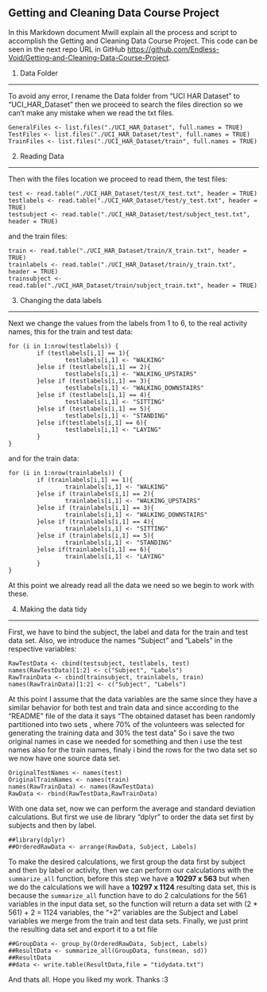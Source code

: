 Getting and Cleaning Data Course Project
----------------------------------------

In this Markdown document Mwill explain all the process and script to
accomplish the Getting and Cleaning Data Course Project. This code can
be seen in the next repo URL in GitHub
<a href="https://github.com/Endless-Void/Getting-and-Cleaning-Data-Course-Project" class="uri">https://github.com/Endless-Void/Getting-and-Cleaning-Data-Course-Project</a>.

1. Data Folder
--------------

To avoid any error, I rename the Data folder from “UCI HAR Dataset” to
“UCI\_HAR\_Dataset” then we proceed to search the files direction so we
can’t make any mistake when we read the txt files.

    GeneralFiles <- list.files("./UCI_HAR_Dataset", full.names = TRUE)
    TestFiles <- list.files("./UCI_HAR_Dataset/test", full.names = TRUE)
    TrainFiles <- list.files("./UCI_HAR_Dataset/train", full.names = TRUE)

2. Reading Data
---------------

Then with the files location we proceed to read them, the test files:

    test <- read.table("./UCI_HAR_Dataset/test/X_test.txt", header = TRUE)
    testlabels <- read.table("./UCI_HAR_Dataset/test/y_test.txt", header = TRUE)
    testsubject <- read.table("./UCI_HAR_Dataset/test/subject_test.txt", header = TRUE)

and the train files:

    train <- read.table("./UCI_HAR_Dataset/train/X_train.txt", header = TRUE)
    trainlabels <- read.table("./UCI_HAR_Dataset/train/y_train.txt", header = TRUE)
    trainsubject <- read.table("./UCI_HAR_Dataset/train/subject_train.txt", header = TRUE)

3. Changing the data labels
---------------------------

Next we change the values from the labels from 1 to 6, to the real
activity names, this for the train and test data:

    for (i in 1:nrow(testlabels)) {
            if (testlabels[i,1] == 1){
                    testlabels[i,1] <- "WALKING"
            }else if (testlabels[i,1] == 2){
                    testlabels[i,1] <- "WALKING_UPSTAIRS"
            }else if (testlabels[i,1] == 3){
                    testlabels[i,1] <- "WALKING_DOWNSTAIRS"
            }else if (testlabels[i,1] == 4){
                    testlabels[i,1] <- "SITTING"
            }else if (testlabels[i,1] == 5){
                    testlabels[i,1] <- "STANDING"
            }else if(testlabels[i,1] == 6){
                    testlabels[i,1] <- "LAYING" 
            }
    }

and for the train data:

    for (i in 1:nrow(trainlabels)) {
            if (trainlabels[i,1] == 1){
                    trainlabels[i,1] <- "WALKING"
            }else if (trainlabels[i,1] == 2){
                    trainlabels[i,1] <- "WALKING_UPSTAIRS"
            }else if (trainlabels[i,1] == 3){
                    trainlabels[i,1] <- "WALKING_DOWNSTAIRS"
            }else if (trainlabels[i,1] == 4){
                    trainlabels[i,1] <- "SITTING"
            }else if (trainlabels[i,1] == 5){
                    trainlabels[i,1] <- "STANDING"
            }else if(trainlabels[i,1] == 6){
                    trainlabels[i,1] <- "LAYING" 
            }
    }

At this point we already read all the data we need so we begin to work
with these.

4. Making the data tidy
-----------------------

First, we have to bind the subject, the label and data for the train and
test data set. Also, we introduce the names “Subject” and “Labels” in
the respective variables:

    RawTestData <- cbind(testsubject, testlabels, test)
    names(RawTestData)[1:2] <- c("Subject", "Labels")
    RawTrainData <- cbind(trainsubject, trainlabels, train)
    names(RawTrainData)[1:2] <- c("Subject", "Labels")

At this point I assume that the data variables are the same since they
have a similar behavior for both test and train data and since according
to the “README” file of the data it says “The obtained dataset has been
randomly partitioned into two sets , where 70% of the volunteers was
selected for generating the training data and 30% the test data” So i
save the two original names in case we needed for something and then i
use the test names also for the train names, finaly i bind the rows for
the two data set so we now have one source data set.

    OriginalTestNames <- names(test)
    OriginalTrainNames <- names(train)
    names(RawTrainData) <- names(RawTestData)
    RawData <- rbind(RawTestData,RawTrainData)

With one data set, now we can perform the average and standard deviation
calculations. But first we use de library “dplyr” to order the data set
first by subjects and then by label.

    ##library(dplyr)
    ##OrderedRawData <- arrange(RawData, Subject, Labels)

To make the desired calculations, we first group the data first by
subject and then by label or activity, then we can perform our
calculations with the `summarize_all` function, before this step we have
a **10297 x 563** but when we do the calculations we will have a **10297
x 1124** resulting data set, this is because the `summarize_all`
function have to do 2 calculations for the 561 variables in the input
data set, so the function will return a data set with (2 \* 561) + 2 =
1124 variables, the “+2” variables are the Subject and Label variables
we merge from the train and test data sets. Finally, we just print the
resulting data set and export it to a txt file

    ##GroupData <- group_by(OrderedRawData, Subject, Labels)
    ##ResultData <- summarize_all(GroupData, funs(mean, sd))
    ##ResultData
    ##data <- write.table(ResultData,file = "tidydata.txt")

And thats all. Hope you liked my work. Thanks :3
